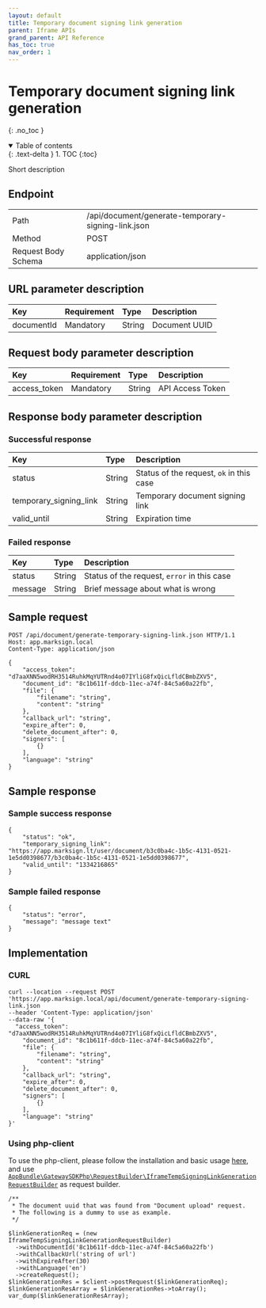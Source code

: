```yaml
---
layout: default
title: Temporary document signing link generation
parent: Iframe APIs
grand_parent: API Reference
has_toc: true
nav_order: 1
---
```


# Temporary document signing link generation
{: .no_toc }

<details open markdown="block">
  <summary>
    Table of contents
  </summary>
  {: .text-delta }
1. TOC
{:toc}
</details>

Short description

## Endpoint

<table>
  <tbody>
    <tr>
      <td>Path</td>
      <td>/api/document/generate-temporary-signing-link.json</td>
    </tr>
    <tr>
      <td>Method</td>
      <td>POST</td>
    </tr>
    <tr>
      <td>Request Body Schema</td>
      <td>application/json</td>
    </tr>
  </tbody>
</table>

## URL parameter description

| Key | Requirement | Type | Description   |
| :--- | :--- | :--- |:--------------|
| documentId | Mandatory | String | Document UUID |

## Request body parameter description

| Key | Requirement | Type | Description |
| :--- | :--- | :--- | :--- |
| access_token | Mandatory | String | API Access Token |



## Response body parameter description

### Successful response

| Key                    | Type   | Description                              |
|:-----------------------|:-------|:-----------------------------------------|
| status                 | String | Status of the request, `ok` in this case |
| temporary_signing_link | String | Temporary document signing link |
| valid_until            | String | Expiration time |

### Failed response

| Key | Type | Description |
| :--- | :--- | :--- |
| status | String | Status of the request, `error` in this case |
| message | String | Brief message about what is wrong |


## Sample request

```
POST /api/document/generate-temporary-signing-link.json HTTP/1.1
Host: app.marksign.local
Content-Type: application/json

{
    "access_token": "d7aaXNN5wodRH3514RuhkMqYUTRnd4o07IYliG8fxQicLfldCBmbZXV5",
    "document_id": "8c1b611f-ddcb-11ec-a74f-84c5a60a22fb",
    "file": {
        "filename": "string",
        "content": "string"
    },
    "callback_url": "string",
    "expire_after": 0,
    "delete_document_after": 0,
    "signers": [
        {}
    ],
    "language": "string"
}
```

## Sample response

### Sample success response

```
{
    "status": "ok",
    "temporary_signing_link": "https://app.marksign.lt/user/document/b3c0ba4c-1b5c-4131-0521-1e5dd0398677/b3c0ba4c-1b5c-4131-0521-1e5dd0398677",
    "valid_until": "1334216865"
}
```

### Sample failed response

```
{
    "status": "error",
    "message": "message text"
}
```

## Implementation

### CURL

```
curl --location --request POST 'https://app.marksign.local/api/document/generate-temporary-signing-link.json 
--header 'Content-Type: application/json' 
--data-raw '{
  "access_token": "d7aaXNN5wodRH3514RuhkMqYUTRnd4o07IYliG8fxQicLfldCBmbZXV5",
    "document_id": "8c1b611f-ddcb-11ec-a74f-84c5a60a22fb",
    "file": {
        "filename": "string",
        "content": "string"
    },
    "callback_url": "string",
    "expire_after": 0,
    "delete_document_after": 0,
    "signers": [
        {}
    ],
    "language": "string"
}'
```

### Using php-client

To use the php-client, please follow the installation and basic usage [here](/documentation/sdk-php-client.html#usage), and use [`AppBundle\GatewaySDKPhp\RequestBuilder\IframeTempSigningLinkGenerationRequestBuilder`](/documentation/class-ref/GatewaySDKPhp/RequestBuilder/IframeTempSigningLinkGenerationRequestBuilder.html) as request builder.

```
/**
 * The document uuid that was found from "Document upload" request.
 * The following is a dummy to use as example.
 */

$linkGenerationReq = (new IframeTempSigningLinkGenerationRequestBuilder)
  ->withDocumentId('8c1b611f-ddcb-11ec-a74f-84c5a60a22fb')
  ->withCallbackUrl('string of url')
  ->withExpireAfter(30)
  ->withLanguage('en')
  ->createRequest();
$linkGenerationRes = $client->postRequest($linkGenerationReq);
$linkGenerationResArray = $linkGenerationRes->toArray();
var_dump($linkGenerationResArray);
```
